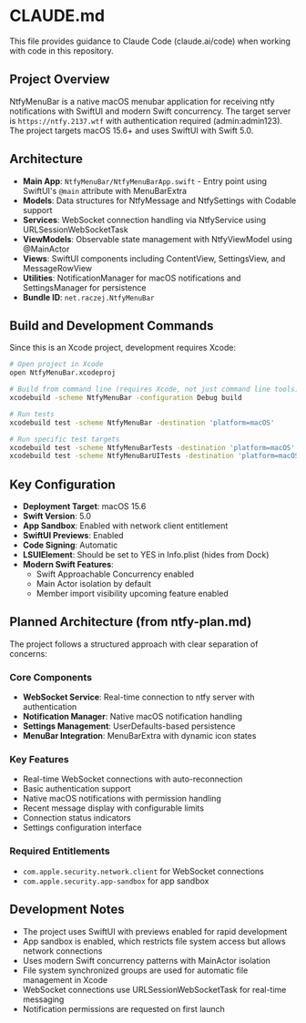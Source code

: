 # CLAUDE.md

This file provides guidance to Claude Code (claude.ai/code) when working with code in this repository.

## Project Overview

NtfyMenuBar is a native macOS menubar application for receiving ntfy notifications with SwiftUI and modern Swift concurrency. The target server is `https://ntfy.2137.wtf` with authentication required (admin:admin123). The project targets macOS 15.6+ and uses SwiftUI with Swift 5.0.

## Architecture

- **Main App**: `NtfyMenuBar/NtfyMenuBarApp.swift` - Entry point using SwiftUI's `@main` attribute with MenuBarExtra
- **Models**: Data structures for NtfyMessage and NtfySettings with Codable support
- **Services**: WebSocket connection handling via NtfyService using URLSessionWebSocketTask
- **ViewModels**: Observable state management with NtfyViewModel using @MainActor
- **Views**: SwiftUI components including ContentView, SettingsView, and MessageRowView
- **Utilities**: NotificationManager for macOS notifications and SettingsManager for persistence
- **Bundle ID**: `net.raczej.NtfyMenuBar`

## Build and Development Commands

Since this is an Xcode project, development requires Xcode:

```bash
# Open project in Xcode
open NtfyMenuBar.xcodeproj

# Build from command line (requires Xcode, not just command line tools)
xcodebuild -scheme NtfyMenuBar -configuration Debug build

# Run tests
xcodebuild test -scheme NtfyMenuBar -destination 'platform=macOS'

# Run specific test targets
xcodebuild test -scheme NtfyMenuBarTests -destination 'platform=macOS'
xcodebuild test -scheme NtfyMenuBarUITests -destination 'platform=macOS'
```

## Key Configuration

- **Deployment Target**: macOS 15.6
- **Swift Version**: 5.0
- **App Sandbox**: Enabled with network client entitlement
- **SwiftUI Previews**: Enabled
- **Code Signing**: Automatic
- **LSUIElement**: Should be set to YES in Info.plist (hides from Dock)
- **Modern Swift Features**: 
  - Swift Approachable Concurrency enabled
  - Main Actor isolation by default
  - Member import visibility upcoming feature enabled

## Planned Architecture (from ntfy-plan.md)

The project follows a structured approach with clear separation of concerns:

### Core Components
- **WebSocket Service**: Real-time connection to ntfy server with authentication
- **Notification Manager**: Native macOS notification handling
- **Settings Management**: UserDefaults-based persistence
- **MenuBar Integration**: MenuBarExtra with dynamic icon states

### Key Features
- Real-time WebSocket connections with auto-reconnection
- Basic authentication support
- Native macOS notifications with permission handling
- Recent message display with configurable limits
- Connection status indicators
- Settings configuration interface

### Required Entitlements
- `com.apple.security.network.client` for WebSocket connections
- `com.apple.security.app-sandbox` for app sandbox

## Development Notes

- The project uses SwiftUI with previews enabled for rapid development
- App sandbox is enabled, which restricts file system access but allows network connections
- Uses modern Swift concurrency patterns with MainActor isolation
- File system synchronized groups are used for automatic file management in Xcode
- WebSocket connections use URLSessionWebSocketTask for real-time messaging
- Notification permissions are requested on first launch